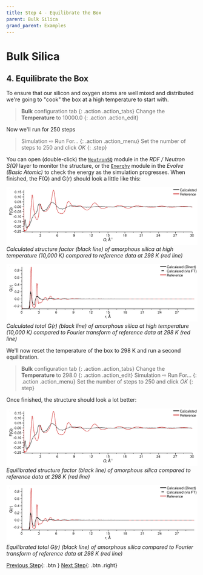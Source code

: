 ```yaml
---
title: Step 4 - Equilibrate the Box
parent: Bulk Silica
grand_parent: Examples
---
```

# Bulk Silica

## 4. Equilibrate the Box

To ensure that our silicon and oxygen atoms are well mixed and distributed we're going to "cook" the box at a high temperature to start with.

> **Bulk** configuration tab
{: .action .action_tabs}
> Change the **Temperature** to 10000.0
{: .action .action_edit}

Now we'll run for 250 steps

> Simulation &#8680; Run For...
{: .action .action_menu}
> Set the number of steps to 250 and click _OK_
{: .step}

You can open (double-click) the [`NeutronSQ`](../../userguide/modules/neutronsq) module in the _RDF / Neutron S(Q)_ layer to monitor the structure, or the [`Energhy`](../../userguide/modules/energy) module in the _Evolve (Basic Atomic)_ to check the energy as the simulation progresses. When finished, the F(Q) and G(r) should look a little like this:

![](cooked-fq.png)
_Calculated structure factor (black line) of amorphous silica at high temperature (10,000 K) compared to reference data at 298 K (red line)_

![](cooked-gr.png)
_Calculated total G(r) (black line) of amorphous silica at high temperature (10,000 K) compared to Fourier transform of reference data at 298 K (red line)_

We'll now reset the temperature of the box to 298 K and run a second equilibration.

> **Bulk** configuration tab
{: .action .action_tabs}
> Change the **Temperature** to 298.0
{: .action .action_edit}
> Simulation &#8680; Run For...
{: .action .action_menu}
> Set the number of steps to 250 and click _OK_
{: step}

Once finished, the structure should look a lot better:

![](cooked-fq.png)
_Equilibrated structure factor (black line) of amorphous silica compared to reference data at 298 K (red line)_

![](cooked-gr.png)
_Equilibrated total G(r) (black line) of amorphous silica compared to Fourier transform of reference data at 298 K (red line)_

[Previous Step](step3.md){: .btn }   [Next Step](step5.md){: .btn .right}
